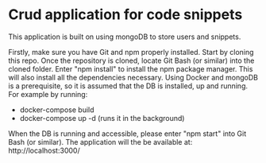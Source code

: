 # Crud application for code snippets

This application is built on using mongoDB to store users and snippets.

Firstly, make sure you have Git and npm properly installed. Start by cloning this repo. Once the repository is cloned, locate Git Bash (or similar) into the cloned folder. Enter "npm install" to install the npm package manager. This will also install all the dependencies necessary.
Using Docker and mongoDB is a prerequisite, so it is assumed that the DB is installed, up and running. For example by running:

- docker-compose build
- docker-compose up -d (runs it in the background)

When the DB is running and accessible, please enter "npm start" into Git Bash (or similar).
The application will the be available at: http://localhost:3000/
